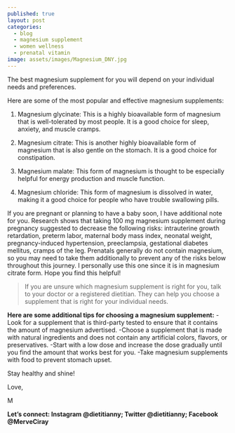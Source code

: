 ```yaml
---
published: true
layout: post
categories:
  - blog
  - magnesium supplement
  - women wellness
  - prenatal vitamin
image: assets/images/Magnesium_DNY.jpg
---
```


The best magnesium supplement for you will depend on your individual needs and preferences. 

Here are some of the most popular and effective magnesium supplements:
1. Magnesium glycinate: This is a highly bioavailable form of magnesium that is well-tolerated by most people. It is a good choice for sleep, anxiety, and muscle cramps.


2. Magnesium citrate: This is another highly bioavailable form of magnesium that is also gentle on the stomach. It is a good choice for constipation.


3. Magnesium malate: This form of magnesium is thought to be especially helpful for energy production and muscle function.


4. Magnesium chloride: This form of magnesium is dissolved in water, making it a good choice for people who have trouble swallowing pills.

If you are pregnant or planning to have a baby soon, I have additional note for you. Research shows that taking 100 mg magnesium supplement during pregnancy suggested to decrease the following risks: intrauterine growth retardation, preterm labor, maternal body mass index, neonatal weight, pregnancy-induced hypertension, preeclampsia, gestational diabetes mellitus, cramps of the leg. Prenatals generally do not contain magnesium, so you may need to take them additionally to prevent any of the risks below throughout this journey. I personally use this one since it is in magnesium citrate form.
Hope you find this helpful!

> If you are unsure which magnesium supplement is right for you, talk to your doctor or a registered dietitian. They can help you choose a supplement that is right for your individual needs.

**Here are some additional tips for choosing a magnesium supplement:**
-Look for a supplement that is third-party tested to ensure that it contains the amount of magnesium advertised.
-Choose a supplement that is made with natural ingredients and does not contain any artificial colors, flavors, or preservatives.
-Start with a low dose and increase the dose gradually until you find the amount that works best for you.
-Take magnesium supplements with food to prevent stomach upset.



Stay healthy and shine!
 
Love,

M

**Let’s connect: Instagram @dietitianny; Twitter @dietitianny; Facebook @MerveCiray**
